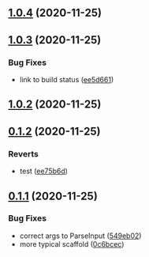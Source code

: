 ## [1.0.4](https://github.com/dds/aoc2020/compare/v1.0.3...v1.0.4) (2020-11-25)



## [1.0.3](https://github.com/dds/aoc2020/compare/v1.0.2...v1.0.3) (2020-11-25)


### Bug Fixes

* link to build status ([ee5d661](https://github.com/dds/aoc2020/commit/ee5d661729868801c0bcd76a9e2bfd8cbd67f890))



## [1.0.2](https://github.com/dds/aoc2020/compare/v0.1.2...v1.0.2) (2020-11-25)



## [0.1.2](https://github.com/dds/aoc2020/compare/v0.1.1...v0.1.2) (2020-11-25)


### Reverts

* test ([ee75b6d](https://github.com/dds/aoc2020/commit/ee75b6d5094301f2f102df7aff08b57090387b2d))



## [0.1.1](https://github.com/dds/aoc2020/compare/v1.0.0...v0.1.1) (2020-11-25)


### Bug Fixes

* correct args to ParseInput ([549eb02](https://github.com/dds/aoc2020/commit/549eb02e44063d0fe13b32a4763973dccc4731f3))
* more typical scaffold ([0c6bcec](https://github.com/dds/aoc2020/commit/0c6bcec17b916a6a60fa94040abb9dce189077c3))



